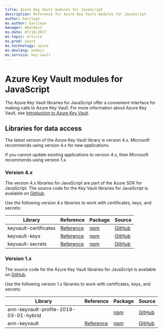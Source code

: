 ```yaml
---
title: Azure Key Vault modules for JavaScript
description: Reference for Azure Key Vault modules for JavaScript
author: barclayn
ms.author: barclayn
manager: mbaldwin
ms.date: 07/18/2017
ms.topic: article
ms.prod: azure
ms.technology: azure
ms.devlang: nodejs
ms.service: key-vault
---
```


# Azure Key Vault modules for JavaScript

The Azure Key Vault libraries for JavaScript offer a convenient interface for making calls to Azure Key Vault. For more information about Azure Key Vault, see [Introduction to Azure Key Vault](https://docs.microsoft.com/en-us/azure/key-vault/general/overview).

## Libraries for data access

The latest version of the Azure Key Vault library is version 4.x. Microsoft recommends using version 4.x for new applications.

If you cannot update existing applications to version 4.x, then Microsoft recommends using version 1.x.

### Version 4.x

The version 4.x libraries for JavaScript are part of the Azure SDK for JavaScript. The source code for the Key Vault libraries for JavaScript is available on [GitHub](https://github.com/Azure/azure-sdk-for-js/tree/master/sdk/keyvault).

Use the following version 4.x libraries to work with certificates, keys, and secrets:

| Library | Reference | Package | Source |
|----------------------------------------|-------------------------------------------------------------|-----------------------------------------------------------------------------|---------------------------------------------------------------------------------------------------------------------|
|    keyvault-certificates    |      [Reference](https://docs.microsoft.com/en-us/javascript/api/@azure/keyvault-certificates/?view=azure-node-latest)       |    [npm](https://www.npmjs.com/package/@azure/keyvault-certificates)    |    [GitHub](https://github.com/Azure/azure-sdk-for-js/tree/master/sdk/keyvault/keyvault-certificates)    |
|    keyvault-keys    |     [Reference](https://docs.microsoft.com/en-us/javascript/api/@azure/keyvault-keys/?view=azure-node-latest)    |    [npm](https://www.npmjs.com/package/@azure/keyvault-keys)      |     [GitHub](https://github.com/Azure/azure-sdk-for-js/tree/master/sdk/keyvault/keyvault-keys)|
|    keyvault-secrets   |    [Reference](https://docs.microsoft.com/en-us/javascript/api/@azure/keyvault-secrets/?view=azure-node-latest)    |    [npm](https://www.npmjs.com/package/@azure/keyvault-secrets)    |    [GitHub](https://github.com/Azure/azure-sdk-for-js/tree/master/sdk/keyvault/keyvault-secrets)    |

### Version 1.x

The source code for the Azure Key Vault libraries for JavaScript is available on [GitHub](https://github.com/Azure/azure-sdk-for-js/tree/master/sdk/keyvault).

Use the following version 1.x libraries to work with certificates, keys, and secrets:

| Library | Reference | Package | Source |
|--------------------------------------|---------------------------------------------------------------|-------------------------------------------------------------------------------|-------------------------------------------------------------------------------|
|    arm-keyvault-profile-2019-03-01-hybrid    |    |    [npm](https://www.npmjs.com/package/@azure/arm-keyvault-profile-2019-03-01-hybrid)    |    [GitHub](https://github.com/Azure/azure-sdk-for-js/tree/master/sdk/keyvault/arm-keyvault-profile-2019-03-01-hybrid)    |
|    arm-keyvault    |    [Reference](https://docs.microsoft.com/en-us/javascript/api/@azure/arm-keyvault/?view=azure-node-latest)    |    [npm](https://www.npmjs.com/package/@azure/arm-keyvault)    |    [GitHub](https://github.com/Azure/azure-sdk-for-js/tree/master/sdk/keyvault/arm-keyvault)    |